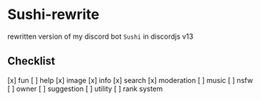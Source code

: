# Sushi-rewrite

rewritten version of my discord bot `Sushi` in discordjs v13

## Checklist

[x] fun
[ ] help
[x] image
[x] info
[x] search
[x] moderation
[ ] music 
[ ] nsfw
[ ] owner
[ ] suggestion
[ ] utility
[ ] rank system